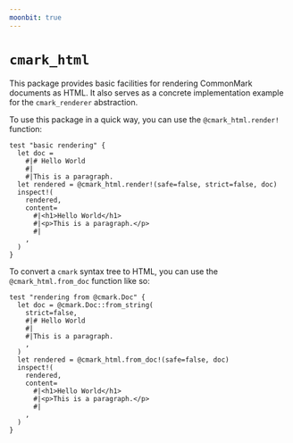 ```yaml
---
moonbit: true
---
```


# `cmark_html`

This package provides basic facilities for rendering CommonMark documents as HTML.
It also serves as a concrete implementation example for the `cmark_renderer` abstraction.

To use this package in a quick way, you can use the `@cmark_html.render!` function:

```moonbit
test "basic rendering" {
  let doc =
    #|# Hello World
    #|
    #|This is a paragraph.
  let rendered = @cmark_html.render!(safe=false, strict=false, doc)
  inspect!(
    rendered,
    content=
      #|<h1>Hello World</h1>
      #|<p>This is a paragraph.</p>
      #|
    ,
  )
}
```

To convert a `cmark` syntax tree to HTML, you can use the `@cmark_html.from_doc` function like so:

```moonbit
test "rendering from @cmark.Doc" {
  let doc = @cmark.Doc::from_string(
    strict=false,
    #|# Hello World
    #|
    #|This is a paragraph.
    ,
  )
  let rendered = @cmark_html.from_doc!(safe=false, doc)
  inspect!(
    rendered,
    content=
      #|<h1>Hello World</h1>
      #|<p>This is a paragraph.</p>
      #|
    ,
  )
}
```
